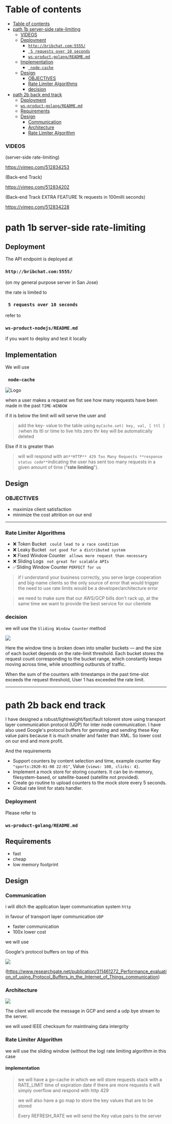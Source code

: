 # Table of contents

- [Table of contents](#table-of-contents)
- [path 1b server-side rate-limiting](#path-1b-server-side-rate-limiting)
    - [VIDEOS](#videos)
  - [Deployment](#deployment)
    - [````http://bribchat.com:5555/````](#httpbribchatcom5555)
    - [```` 5 requests over 10 seconds````](#-5-requests-over-10-seconds)
    - [````ws-product-golang/README.md````](#ws-product-golangreadmemd)
  - [Implementation](#implementation)
    - [```` node-cache````](#-node-cache)
  - [Design](#design)
    - [OBJECTIVES](#objectives)
    - [Rate Limiter Algorithms](#rate-limiter-algorithms)
    - [decision](#decision)
- [path 2b back end track](#path-2b-back-end-track)
    - [Deployment](#deployment)
    - [````ws-product-golang/README.md````](#ws-product-golangreadmemd)
  - [Requirements](#requirements)
  - [Design](#design)
    - [Communication](#communication)
    - [Architecture](#architecture)
    - [Rate Limiter Algorithm](#rate-limiter-algorithm)

### VIDEOS

(server-side rate-limiting)



https://vimeo.com/512834253



(Back-end Track)



https://vimeo.com/512834202



(Back-end Track EXTRA FEATURE 1k requests in 100milli seconds)



https://vimeo.com/512834228


# path 1b server-side rate-limiting

## Deployment

The API endpoint is deployed at 

### ````http://bribchat.com:5555/````

(on my general purpose server in San Jose)

the rate is limited to 

### ```` 5 requests over 10 seconds```` 

refer to 

### ````ws-product-nodejs/README.md````

if you want to deploy and test it locally



## Implementation

We will use

### ```` node-cache````

![Logo](https://raw.githubusercontent.com/node-cache/node-cache/HEAD/logo/logo.png)

when a user makes a request we fist see how many requests have been made in the past ````TIME-WINDOW````

if it is below the limit will will serve the user and



> add the key- value to the table using ````myCache.set( key, val, [ ttl ] )````when its ttl or time to live hits zero thr key will be automatically deleted



Else if it is greater than



> will will respond with an```` **HTTP** 429 Too Many Requests **response status code** ````indicating the user has sent too many requests in a given amount of time ("**rate limiting**").

## Design

### OBJECTIVES

- maximize client satisfaction
- minimize the cost attrition on our end

----

### Rate Limiter Algorithms

- ❌ Token Bucket ```` could lead to a race condition````
- ❌ Leaky Bucket ```` not good for a distributed system````
- ❌ Fixed Window Counter ```` allows more request than necessary````
- ❌ Sliding Logs ```` not great for scalable APIs````
- ✅Sliding Window Counter ````PERFECT for us````

> if I understand your business correctly,
> you serve large cooperation and big-name clients
> so the only source of error that would trigger the
> need to use rate limits would be a developer/architecture error


> we need to make sure that our AWS/GCP bills don't
> rack up, at the same time we want to provide the best
> service for our clientele

### decision

we will use the ````Sliding Window Counter```` method

![](./ws-product-nodejs/sliding_window_ctr.png)

Here the window time is broken down into smaller buckets — and the size of each bucket depends on the rate-limit
threshold. Each bucket stores the request count corresponding to the bucket range, which constantly keeps moving across
time, while smoothing outbursts of traffic.

When the sum of the counters with timestamps in the past time-slot exceeds the request threshold, User 1 has exceeded
the rate limit.

-------

# path 2b back end track

I have designed a robust/lightweight/fast/fault tolorent store using transport layer communication protocol (UDP) for inter node communication. I have also used Google's protocol buffers for genrating and sending these Key value pairs because it is much smaller and faster than XML. So lower cost on our end and more profit.



And the requirements



- Support counters by content selection and time, example counter Key `"sports:2020-01-08 22:01"`, Value `{views: 100, clicks: 4}`.
- Implement a mock store for storing counters. It can be in-memory, filesystem-based, or satellite-based (satellite not provided).
- Create go routine to upload counters to the mock store every 5 seconds.
- Global rate limit for stats handler.



### Deployment

Please refer to 

### ````ws-product-golang/README.md````


## Requirements

- fast
- cheap
- low memory footprint

## Design

### Communication

i will ditch the application layer communication system ````http````

in favour of transport layer communication   ````UDP````

- faster communication
- 100x lower cost

we will use

Google's protocol buffers on top of this

![](https://miro.medium.com/max/1400/1*2G7HXILlV5MUIHeNjiYZPA.png)

(https://www.researchgate.net/publication/311461272_Performance_evaluation_of_using_Protocol_Buffers_in_the_Internet_of_Things_communication)

### Architecture

![](./ws-product-golang/architecture.png)

The client will encode the message in GCP and send a udp bye stream to the server.

we will used IEEE checksum for maintinaing data intergrity

### Rate Limiter Algorithm

we will use the sliding window (without the log) rate limiting algorithm in this case

#### implementation

> we will have a go-cache in which we will store requests stack with a RATE_LIMIT time of expiration date  if there are more requests it will simply overflow and respond with http 429

> we will also have a go map to store the key values that are to be stored
>
> Every REFRESH_RATE we will send the Key value pairs to the server

